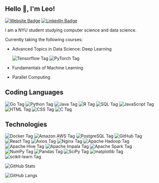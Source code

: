 ## Hello :wave:, I'm Leo!

<p>
  <a href="https://leoding.com" target="_blank"><img src="https://img.shields.io/badge/-Website-e28743?style=for-the-badge" alt="Website Badge"></a>
  <a href="https://www.linkedin.com/in/leo-ding/" target="_blank"><img src="https://img.shields.io/badge/-LinkedIn-blue?style=for-the-badge&logo=Linkedin&logoColor=white" alt="LinkedIn Badge"></a>
</p>

I am a NYU student studying computer science and data science.

Currently taking the following courses:
* Advanced Topics in Data Science: Deep Learning

  <img alt="Tensorflow Tag" src="https://img.shields.io/badge/-Tensorflow-FF6F00?style=for-the-badge&logo=tensorflow&logoColor=white" />
  <img alt="PyTorch Tag" src="https://img.shields.io/badge/-PyTorch-EE4C2C?style=for-the-badge&logo=pytorch&logoColor=white" />
* Fundamentals of Machine Learning
* Parallel Computing 
  
  <!--<img alt="CUDA Tag" src="https://img.shields.io/badge/-NVIDIA_CUDA-76B900?style=for-the-badge&logo=nvidia&logoColor=white" />-->

## Coding Languages
<p>
  <img alt="Go Tag" src="https://img.shields.io/badge/-Go-00ADD8?style=for-the-badge&logo=go&logoColor=white" />  
  <img alt="Python Tag" src="https://img.shields.io/badge/-Python-3776AB?style=for-the-badge&logo=python&logoColor=white" />
  <img alt="Java Tag" src="https://img.shields.io/badge/-Java-ED8B00?style=for-the-badge&logo=openjdk&logoColor=white" />
  <img alt="R Tag" src="https://img.shields.io/badge/-R-276DC3?style=for-the-badge&logo=r&logoColor=white" />
  <img alt="SQL Tag" src="https://img.shields.io/badge/-SQL-E28743?style=for-the-badge&logo=sql&logoColor=white" />
  <img alt="JavaScript Tag" src="https://img.shields.io/badge/-JavaScript-F7DF1E?style=for-the-badge&logo=javascript&logoColor=black" />
  <img alt="HTML Tag" src="https://img.shields.io/badge/-HTML-E34F26?style=for-the-badge&logo=html5&logoColor=white" />
  <img alt="CSS Tag" src="https://img.shields.io/badge/-CSS-1572B6?style=for-the-badge&logo=css3&logoColor=white" />
  <img alt="C Tag" src="https://img.shields.io/badge/-C-00599C?style=for-the-badge&logo=c&logoColor=white" />
</p>

## Technologies 
<p>
  <img alt="Docker Tag" src="https://img.shields.io/badge/-Docker-2496ED?style=for-the-badge&logo=docker&logoColor=white" />
  <img alt="Amazon AWS Tag" src="https://img.shields.io/badge/-Amazon_AWS-232F3E?style=for-the-badge&logo=amazonaws&logoColor=white" />
  <img alt="PostgreSQL Tag" src="https://img.shields.io/badge/-PostgreSQL-4169E1?style=for-the-badge&logo=postgresql&logoColor=white" />
  <img alt="GitHub Tag" src="https://img.shields.io/badge/-GitHub-181717?style=for-the-badge&logo=github&logoColor=white" />
  <img alt="React Tag" src="https://img.shields.io/badge/-React-61DAFB?style=for-the-badge&logo=react&logoColor=black" />
  <img alt="Axios Tag" src="https://img.shields.io/badge/-Axios-5A29E4?style=for-the-badge&logo=axios&logoColor=white" />
  <img alt="Nginx Tag" src="https://img.shields.io/badge/-Nginx-009639?style=for-the-badge&logo=nginx&logoColor=white" />
  <img alt="Apache Hadoop Tag" src="https://img.shields.io/badge/-Apache_Hadoop-66CCFF?style=for-the-badge&logo=apachehadoop&logoColor=black" />
  <img alt="Apache Hive Tag" src="https://img.shields.io/badge/-Apache_Hive-FDEE21?style=for-the-badge&logo=apachehive&logoColor=black" />
  <img alt="Apache Impala Tag" src="https://img.shields.io/badge/-Apache_Impala-3361CC?style=for-the-badge&logo=apacheimpala&logoColor=white" />
  <img alt="Apache Spark Tag" src="https://img.shields.io/badge/-Apache_Spark-E25A1C?style=for-the-badge&logo=apachespark&logoColor=white" />
  <img alt="NumPy Tag" src="https://img.shields.io/badge/-NumPy-013243?style=for-the-badge&logo=numpy&logoColor=white" />
  <img alt="Pandas Tag" src="https://img.shields.io/badge/-Pandas-150458?style=for-the-badge&logo=pandas&logoColor=white" />
  <img alt="SciPy Tag" src="https://img.shields.io/badge/-SciPy-8CAAE6?style=for-the-badge&logo=scipy&logoColor=white" />
  <img alt="matplotlib Tag" src="https://img.shields.io/badge/-matplotlib-ED8B00?style=for-the-badge&logo=matplotlib&logoColor=white" />
  <img alt="scikit-learn Tag" src="https://img.shields.io/badge/-scikit--learn-F7931E?style=for-the-badge&logo=scikitlearn&logoColor=white" />
 </p>

![GitHub Stats](https://github-readme-stats.vercel.app/api?username=leoldding&show_icons=true&theme=dark)

![GitHub Langs](https://github-readme-stats.vercel.app/api/top-langs/?username=leoldding&hide=jupyter%20notebook&layout=compact&theme=dark&langs_count=6)

<!--
![](https://komarev.com/ghpvc/?username=leoldding&style=flat-square&color=FF6F00)

**leoldding/leoldding** is a ✨ _special_ ✨ repository because its `README.md` (this file) appears on your GitHub profile.

Here are some ideas to get you started:

- 🔭 I’m currently working on ...
- 🌱 I’m currently learning ...
- 👯 I’m looking to collaborate on ...
- 🤔 I’m looking for help with ...
- 💬 Ask me about ...
- 📫 How to reach me: ...
- 😄 Pronouns: ...
- ⚡ Fun fact: ...
-->
